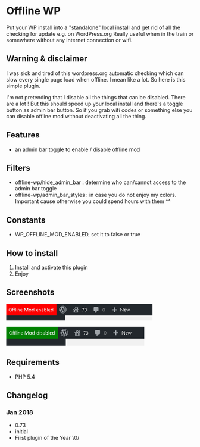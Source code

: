# Offline WP #

Put your WP install into a "standalone" local install and get rid of all the checking for update e.g. on WordPress.org
Really useful when in the train or somewhere without any internet connection or wifi.

## Warning & disclaimer

I was sick and tired of this wordpress.org automatic checking which can slow every single page load when offline.
I mean like a lot. So here is this simple plugin.

I'm not pretending that I disable all the things that can be disabled. There are a lot ! 
But this should speed up your local install and there's a toggle button as admin bar button.
So if you grab wifi codes or something else you can disable offline mod without deactivating all the thing.

##  Features

* an admin bar toggle to enable / disable offline mod

##  Filters

* offline-wp/hide_admin_bar : determine who can/cannot access to the admin bar toggle
* offline-wp/admin_bar_styles : in case you do not enjoy my colors. Important cause otherwise you could spend hours with them ^^

## Constants

* WP_OFFLINE_MOD_ENABLED, set it to false or true

## How to install

1. Install and activate this plugin
2. Enjoy

## Screenshots

![offline mode enabled](/assets/img/screen-enabled.png)

![offline mode disabled](/assets/img/screen-disabled.png)

## Requirements

* PHP 5.4

## Changelog

### Jan 2018

* 0.73
* initial
* First plugin of the Year \0/